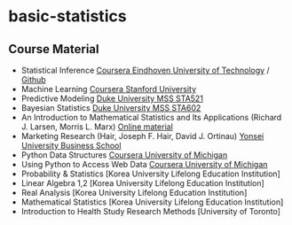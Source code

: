 # basic-statistics

## Course Material
- Statistical Inference [Coursera Eindhoven University of Technology](https://www.coursera.org/learn/statistical-inferences) / [Github](https://github.com/Lakens/statistical_inferences)
- Machine Learning [Coursera Stanford University](https://www.coursera.org/learn/machine-learning-course)
- Predictive Modeling [Duke University MSS STA521](https://www2.stat.duke.edu/courses/Fall21/sta521.001/)
- Bayesian Statistics [Duke University MSS STA602](https://github.com/resteorts/modern-bayes)
- An Introduction to Mathematical Statistics and Its Applications (Richard J. Larsen, Morris L. Marx) [Online material](https://books.google.com/books?id=AdinQgAACAAJ&dq=An+Introduction+to+Mathematical+Statistics+and+Its+Applications+3rd+edition&hl=ko&sa=X&ved=2ahUKEwiQws7k9Z_8AhXnD1kFHRSqAz8Q6AF6BAgCEAI)
- Marketing Research (Hair, Joseph F. Hair, David J. Ortinau) [Yonsei University Business School](https://books.google.com/books/about/Marketing_Research.html?id=-RdmcgAACAAJ)
- Python Data Structures [Coursera University of Michigan](https://www.coursera.org/learn/python-data/home/welcome)
- Using Python to Access Web Data [Coursera University of Michigan](https://www.coursera.org/learn/python-network-data/home/week/1)
- Probability & Statistics [Korea University Lifelong Education Institution]
- Linear Algebra 1,2 [Korea University Lifelong Education Institution]
- Real Analysis [Korea University Lifelong Education Institution]
- Mathematical Statistics [Korea University Lifelong Education Institution]
- Introduction to Health Study Research Methods [University of Toronto]
